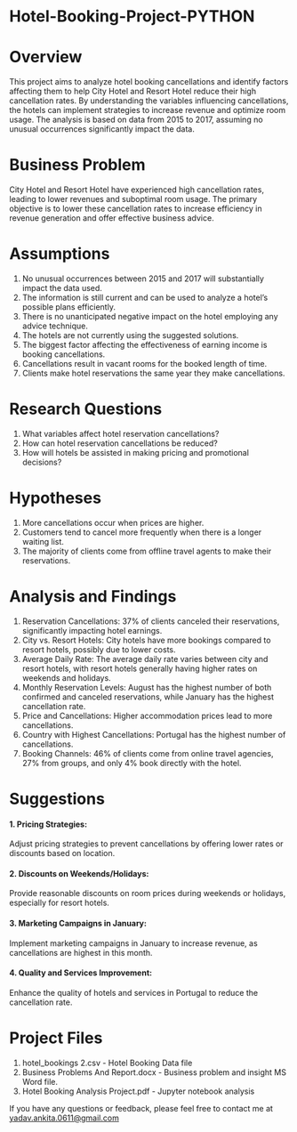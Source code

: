 # Hotel-Booking-Project-PYTHON
# Overview
This project aims to analyze hotel booking cancellations and identify factors affecting them to help City Hotel and Resort Hotel reduce their high cancellation rates. By understanding the variables influencing cancellations, the hotels can implement strategies to increase revenue and optimize room usage. The analysis is based on data from 2015 to 2017, assuming no unusual occurrences significantly impact the data.
# Business Problem
City Hotel and Resort Hotel have experienced high cancellation rates, leading to lower revenues and suboptimal room usage. The primary objective is to lower these cancellation rates to increase efficiency in revenue generation and offer effective business advice.
# Assumptions
1. No unusual occurrences between 2015 and 2017 will substantially impact the data used.
2. The information is still current and can be used to analyze a hotel’s possible plans efficiently.
3. There is no unanticipated negative impact on the hotel employing any advice technique.
4. The hotels are not currently using the suggested solutions.
5. The biggest factor affecting the effectiveness of earning income is booking cancellations.
6. Cancellations result in vacant rooms for the booked length of time.
7. Clients make hotel reservations the same year they make cancellations.
# Research Questions
1. What variables affect hotel reservation cancellations?
2. How can hotel reservation cancellations be reduced?
3. How will hotels be assisted in making pricing and promotional decisions?
# Hypotheses
1. More cancellations occur when prices are higher.
2. Customers tend to cancel more frequently when there is a longer waiting list.
3. The majority of clients come from offline travel agents to make their reservations.
# Analysis and Findings
1. Reservation Cancellations: 37% of clients canceled their reservations, significantly impacting hotel earnings.
2. City vs. Resort Hotels: City hotels have more bookings compared to resort hotels, possibly due to lower costs.
3. Average Daily Rate: The average daily rate varies between city and resort hotels, with resort hotels generally having higher rates on weekends and holidays.
4. Monthly Reservation Levels: August has the highest number of both confirmed and canceled reservations, while January has the highest cancellation rate.
5. Price and Cancellations: Higher accommodation prices lead to more cancellations.
6. Country with Highest Cancellations: Portugal has the highest number of cancellations.
7. Booking Channels: 46% of clients come from online travel agencies, 27% from groups, and only 4% book directly with the hotel.
# Suggestions
#### 1. Pricing Strategies: 
Adjust pricing strategies to prevent cancellations by offering lower rates or discounts based on location.
#### 2. Discounts on Weekends/Holidays: 
Provide reasonable discounts on room prices during weekends or holidays, especially for resort hotels.
#### 3. Marketing Campaigns in January: 
Implement marketing campaigns in January to increase revenue, as cancellations are highest in this month.
#### 4. Quality and Services Improvement:
Enhance the quality of hotels and services in Portugal to reduce the cancellation rate.
# Project Files
1. hotel_bookings 2.csv - Hotel Booking Data file
2. Business Problems And Report.docx - Business problem and insight MS Word file.
3. Hotel Booking Analysis Project.pdf - Jupyter notebook analysis

If you have any questions or feedback, please feel free to contact me at yadav.ankita.0611@gmail.com
